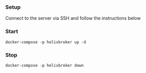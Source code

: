 ### Setup

Connect to the server via SSH and follow the instructions below

### Start

```
docker-compose -p helixbroker up -d
```

### Stop

```
docker-compose -p helixbroker down
```
